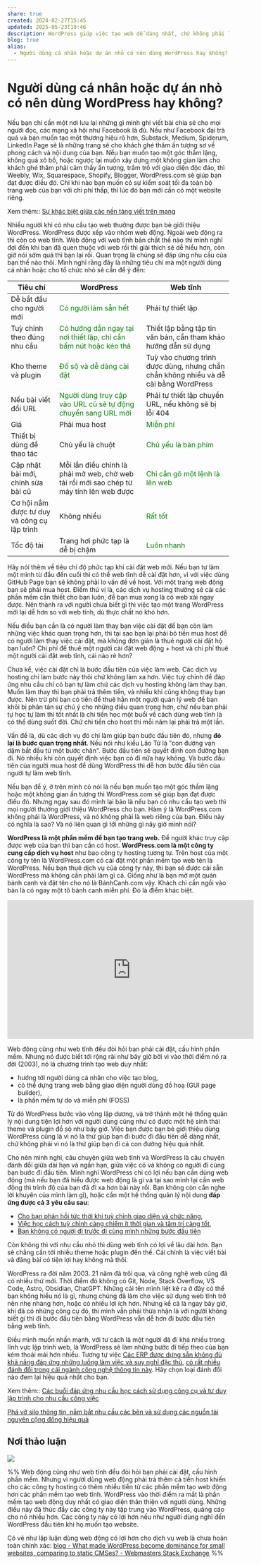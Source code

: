 ```yaml
---
share: true
created: 2024-02-27T15:45
updated: 2025-05-23T19:46
description: WordPress giúp việc tạo web dễ dàng nhất, chứ không phải là thứ tạo web hiệu quả nhất
blog: true
alias:
  - Người dùng cá nhân hoặc dự án nhỏ có nên dùng WordPress hay không?
---
```

# Người dùng cá nhân hoặc dự án nhỏ có nên dùng WordPress hay không?
Nếu bạn chỉ cần một nơi lưu lại những gì mình ghi viết bài chia sẻ cho mọi người đọc, các mạng xã hội như Facebook là đủ. Nếu như Facebook đại trà quá và bạn muốn tạo một thương hiệu rõ hơn, Substack, Medium, Spiderum, LinkedIn Page sẽ là những trang sẽ  cho khách ghé thăm ấn tượng sơ về phong cách và nội dung của bạn. Nếu bạn muốn tạo một góc thầm lặng, không quá xô bồ, hoặc ngược lại muốn xây dựng một không gian làm cho khách ghé thăm phải cảm thấy ấn tượng, trầm trồ với giao diện độc đáo, thì Weebly, Wix, Squarespace, Shopify, Blogger, WordPress.com sẽ giúp bạn đạt được điều đó. Chỉ khi nào bạn muốn có sự kiểm soát tối đa toàn bộ trang web của bạn với chi phí thấp, thì lúc đó bạn mới cần có một website riêng.

Xem thêm:: [Sự khác biệt giữa các nền tảng viết trên mạng](./S%E1%BB%B1%20kh%C3%A1c%20bi%E1%BB%87t%20gi%E1%BB%AFa%20c%C3%A1c%20n%E1%BB%81n%20t%E1%BA%A3ng%20vi%E1%BA%BFt%20tr%C3%AAn%20m%E1%BA%A1ng.md)

Nhiều người khi có nhu cầu tạo web thường được bạn bè giới thiệu WordPress. WordPress được xếp vào nhóm web động. Ngoài web động ra thì còn có web tĩnh. Web động với web tĩnh bản chất thế nào thì mình nghĩ đợi đến khi bạn đã quen thuộc với web rồi thì giải thích sẽ dễ hiểu hơn, còn giờ nói sớm quá thì bạn lại rối. Quan trọng là chúng sẽ đáp ứng nhu cầu của bạn thế nào thôi. Mình nghĩ rằng đây là những tiêu chí mà một người dùng cá nhân hoặc cho tổ chức nhỏ sẽ cần để ý đến:

| Tiêu chí                                    | WordPress                                                                                          | Web tĩnh                                                                             |
| ------------------------------------------- | -------------------------------------------------------------------------------------------------- | ------------------------------------------------------------------------------------ |
| Dễ bắt đầu cho người mới                    | <span style="color:green">Có người làm sẵn hết</span>                                              | Phải tự thiết lập                                                                    |
| Tuỳ chỉnh theo đúng nhu cầu                 | <span style="color:green">Có hướng dẫn ngay tại nơi thiết lập, chỉ cần bấm nút hoặc kéo thả</span> | Thiết lập bằng tập tin văn bản, cần tham khảo hướng dẫn sử dụng                      |
| Kho theme và plugin                         | <span style="color:green">Đồ sộ và dễ dàng cài đặt</span>                                          | Tuỳ vào chương trình được dùng, nhưng chắn chắn không nhiều và dễ cài bằng WordPress |
| Nếu bài viết đổi URL                        | <span style="color:green">Người dùng truy cập vào URL cũ sẽ tự động chuyển sang URL mới</span>     | Phải tự thiết lập chuyển URL, nếu không sẽ bị lỗi 404                                |
| Giá                                         | Phải mua host                                                                                      | <span style="color:green">Miễn phí</span>                                            |
| Thiết bị dùng để thao tác                   | Chủ yếu là chuột                                                                                   | <span style="color:green">Chủ yếu là bàn phím</span>                                 |
| Cập nhật bài mới, chỉnh sửa bài cũ          | Mỗi lần điều chỉnh là phải mở web, chờ web tải rồi mới sao chép từ máy tính lên web được           | <span style="color:green">Chỉ cần gõ một lệnh là lên web</span>                      |
| Cơ hội nắm được tư duy và công cụ lập trình | Không nhiều                                                                                        | <span style="color:green">Rất tốt</span>                                             |
| Tốc độ tải                                  | Trang hơi phức tạp là dễ bị chậm                                                                   | <span style="color:green">Luôn nhanh</span>                                          |

Hãy nói thêm về tiêu chí độ phức tạp khi cài đặt web mới. Nếu bạn tự làm một mình từ đầu đến cuối thì có thể web tĩnh dễ cài đặt hơn, vì với việc dùng GitHub Page bạn sẽ không phải lo vấn đề về host. Với một trang web động bạn sẽ phải mua host. Điểm thú vị là, các dịch vụ hosting thường sẽ cài các phần mềm cần thiết cho bạn luôn, để bạn mua xong là có web xài ngay được. Nên thành ra với người chưa biết gì thì việc tạo một trang WordPress mới lại dễ hơn so với web tĩnh, dù thực chất nó khó hơn.

Nếu điều bạn cần là có người làm thay bạn việc cài đặt để bạn còn làm những việc khác quan trọng hơn, thì tại sao bạn lại phải bỏ tiền mua host để có người làm thay việc cài đặt, mà không đơn giản là thuê người cài đặt hộ bạn luôn? Chi phí để thuê một người cài đặt web động + host và chi phí thuê một người cài đặt web tĩnh, cái nào rẻ hơn?

Chưa kể, việc cài đặt chỉ là bước đầu tiên của việc làm web. Các dịch vụ hosting chỉ làm bước này thôi chứ không làm xa hơn. Việc tuỳ chỉnh để đáp ứng nhu cầu chỉ có bạn tự làm chứ các dịch vụ hosting không làm thay bạn. Muốn làm thay thì bạn phải trả thêm tiền, và nhiều khi cũng không thay bạn được. Nên trừ phi bạn có tiền để thuê hẳn một người quản lý web để bạn khỏi bị phân tán sự chú ý cho những điều quan trọng hơn, chứ nếu bạn phải tự học tự làm thì tốt nhất là chi tiền học một buổi về cách dùng web tĩnh là có thể dùng suốt đời. Chứ chi tiền cho host thì mỗi năm lại phải trả một lần.

Vấn đề là, dù các dịch vụ đó chỉ làm giúp bạn bước đầu tiên đó, nhưng **đó lại là bước quan trọng nhất**. Nếu nói như kiểu Lão Tử là "con đường vạn dặm bắt đầu từ một bước chân". Bước đầu tiên sẽ quyết định con đường bạn đi. Nó nhiều khi còn quyết định việc bạn có đi nữa hay không. Và bước đầu tiên của người mua host để dùng WordPress thì dễ hơn bước đầu tiên của người tự làm web tĩnh.

Nếu bạn để ý, ở trên mình có nói là nếu bạn muốn tạo một góc thầm lặng hoặc một không gian ấn tượng thì WordPress.com sẽ giúp bạn đạt được điều đó. Nhưng ngay sau đó mình lại bảo là nếu bạn có nhu cầu tạo web thì mọi người thường giới thiệu WordPress cho bạn. Hàm ý là WordPress.com không phải là WordPress, và nó không phải là web riêng của bạn. Điều này có nghĩa là sao? Và nó liên quan gì tới những gì nãy giờ mình nói?

**WordPress là một phần mềm để bạn tạo trang web.** Để người khác truy cập được web của bạn thì bạn cần có host. **WordPress.com là một công ty cung cấp dịch vụ host** như bao công ty hosting tương tự. Trên host của một công ty tên là WordPress.com có cài đặt một phần mềm tạo web tên là WordPress. Nếu bạn thuê dịch vụ của công ty này, thì bạn sẽ được cài sẵn WordPress mà không cần phải làm gì cả. Giống như là bạn mở một quán bánh canh và đặt tên cho nó là BánhCanh.com vậy. Khách chỉ cần ngồi vào bàn là có ngay một tô bánh canh miễn phí. Đó là điểm khác biệt.

<iframe width="560" height="315" src="https://videopress.com/embed/FmtB9Wcw" frameborder="0" allowfullscreen allow="clipboard-write"></iframe>
<script src="https://videopress.com/videopress-iframe.js"></script>

Web động cũng như web tĩnh đều đòi hỏi bạn phải cài đặt, cấu hình phần mềm. Nhưng nó được biết tới rộng rãi như bây giờ bởi vì vào thời điểm nó ra đời (2003), nó là chương trình tạo web duy nhất:
- hướng tới người dùng cá nhân cho việc tạo blog,
- có thể dựng trang web bằng giao diện người dùng đồ hoạ (GUI page builder),
- là phần mềm tự do và miễn phí (FOSS)

Từ đó WordPress bước vào vòng lặp dương, và trở thành một hệ thống quản lý nội dung tiện lợi hơn với người dùng cũng như có được một hệ sinh thái theme và plugin đồ sộ như bây giờ. Việc bạn được bạn bè giới thiệu dùng WordPress cũng là vì nó là thứ giúp bạn đi bước đi đầu tiên dễ dàng nhất, chứ không phải vì nó là thứ giúp bạn đi cả con đường hiệu quả nhất.

Cho nên mình nghĩ, câu chuyện giữa web tĩnh và WordPress là câu chuyện đánh đổi giữa dài hạn và ngắn hạn, giữa việc có và không có người đi cùng bạn bước đi đầu tiên. Mình nghĩ WordPress chỉ có lợi nếu bạn cần dùng web động (mà nếu bạn đã hiểu được web động là gì và tại sao mình lại cần web động thì trình độ của bạn đã đi xa hơn bài này rồi. Bạn không còn cần nghe lời khuyên của mình làm gì), hoặc cần một hệ thống quản lý nội dung **đáp ứng được cả 3 yêu cầu sau**:
- [Cho bạn  phản hồi tức thời khi tuỳ chỉnh giao diện và chức năng](../../../%E2%9A%A1Hi%E1%BB%83u%20bi%E1%BA%BFt%20s%C3%A2u/Qu%E1%BA%A3n%20l%C3%BD%20d%E1%BB%B1%20%C3%A1n,%20ph%C3%A1t%20tri%E1%BB%83n%20s%E1%BA%A3n%20ph%E1%BA%A9m,%20x%C3%A2y%20d%E1%BB%B1ng%20t%E1%BB%95%20ch%E1%BB%A9c/Ph%C3%A1t%20tri%E1%BB%83n%20s%E1%BA%A3n%20ph%E1%BA%A9m/Ki%E1%BB%83m%20%C4%91%E1%BB%8Bnh%20gi%E1%BA%A3%20thuy%E1%BA%BFt/%C4%90%E1%BB%83%20c%C3%B3%20th%E1%BB%83%20thi%E1%BA%BFt%20k%E1%BA%BF%20m%E1%BB%99t%20gi%E1%BA%A3i%20ph%C3%A1p%20m%E1%BB%99t%20c%C3%A1ch%20nhanh%20ch%C3%B3ng%20v%C3%A0%20t%E1%BB%B1%20tin,%20ta%20c%E1%BA%A7n%20%C4%91%C6%B0%E1%BB%A3c%20th%E1%BB%AD%20nghi%E1%BB%87m%20%C3%BD%20t%C6%B0%E1%BB%9Fng%20m%E1%BB%9Bi%20v%C3%A0%20ki%E1%BB%83m%20tra%20gi%E1%BA%A3%20thi%E1%BA%BFt%20ngay%20khi%20ch%C3%BAng%20v%E1%BB%ABa%20%C4%91%C6%B0%E1%BB%A3c%20ngh%C4%A9%20ra.md),
- [Việc học cách tuỳ chỉnh càng chiếm ít thời gian và tâm trí càng tốt](../../../%E2%9A%A1Hi%E1%BB%83u%20bi%E1%BA%BFt%20s%C3%A2u/Ngh%C4%A9%20v%E1%BB%81%20vi%E1%BB%87c%20ngh%C4%A9/G%C3%A1nh%20n%E1%BA%B7ng%20nh%E1%BA%ADn%20th%E1%BB%A9c,%20thi%E1%BA%BFt%20k%E1%BA%BF/M%E1%BB%97i%20m%E1%BB%99t%20th%E1%BA%AFc%20m%E1%BA%AFc%20%C4%91%E1%BB%81u%20l%C3%A0m%20t%C4%83ng%20th%C3%AAm%20kh%E1%BB%91i%20l%C6%B0%E1%BB%A3ng%20nh%E1%BA%ADn%20th%E1%BB%A9c%20m%C3%A0%20ch%C3%BAng%20ta%20c%C3%B3%20trong%20t%C3%A2m%20tr%C3%AD,%20qua%20%C4%91%C3%B3%20l%C3%A0m%20ph%C3%A2n%20t%C3%A1n%20s%E1%BB%B1%20t%E1%BA%ADp%20trung%20c%E1%BB%A7a%20ta%20kh%E1%BB%8Fi%20th%E1%BB%A9%20m%C3%A0%20ta%20%C4%91%E1%BB%8Bnh%20l%C3%A0m.md),
- [Bạn không có người đi trước đi cùng mình những bước đầu tiên](../../../%E2%9A%A1Hi%E1%BB%83u%20bi%E1%BA%BFt%20s%C3%A2u/Qu%E1%BA%A3n%20l%C3%BD%20d%E1%BB%B1%20%C3%A1n,%20ph%C3%A1t%20tri%E1%BB%83n%20s%E1%BA%A3n%20ph%E1%BA%A9m,%20x%C3%A2y%20d%E1%BB%B1ng%20t%E1%BB%95%20ch%E1%BB%A9c/Th%C3%A0nh%20l%E1%BA%ADp%20d%E1%BB%B1%20%C3%A1n/Startup/Kh%C3%B4ng%20c%C3%B3%20gi%E1%BA%A3i%20ph%C3%A1p%20n%C3%A0o%20cho%20ng%C6%B0%E1%BB%9Di%20s%C3%A1ng%20l%E1%BA%ADp%20%C4%91%E1%BB%83%20gi%E1%BA%A3i%20quy%E1%BA%BFt%20s%E1%BB%B1%20qu%C3%A1%20t%E1%BA%A3i%20ngo%C3%A0i%20nh%E1%BB%AFng%20l%E1%BB%9Di%20khuy%C3%AAn%20chung%20chung.md)

Còn không thì với nhu cầu nhỏ thì dùng web tĩnh có lợi về lâu dài hơn. Bạn sẽ chẳng cần tới nhiều theme hoặc plugin đến thế. Cái chính là việc viết bài và đăng bài có tiện lợi hay không mà thôi.

WordPress ra đời năm 2003. 21 năm đã trôi qua, và công nghệ web cũng đã có nhiều thứ mới. Thời điểm đó không có Git, Node, Stack Overflow, VS Code, Astro, Obsidian, ChatGPT. Những cái tên mình liệt kê ra ở đây có thể bạn không hiểu nó là gì, nhưng chúng đã làm cho việc sử dụng web tĩnh trở nên nhẹ nhàng hơn, hoặc có nhiều lợi ích hơn. Nhưng kể cả là ngay bây giờ, khi đã có những công cụ đó, thì mình vẫn phải thừa nhận là với người không biết gì thì đi bước đầu tiên bằng WordPress vẫn dễ hơn đi bước đầu tiên bằng web tĩnh. 

Điều mình muốn nhấn mạnh, với tư cách là một người đã đi khá nhiều trong lĩnh vực lập trình web, là WordPress sẽ làm những bước đi tiếp theo của bạn kém thoải mái hơn nhiều. Tương tự việc [Các ERP được dựng sẵn không đủ khả năng đáp ứng những luồng làm việc và suy nghĩ đặc thù](../../../%E2%9A%A1Hi%E1%BB%83u%20bi%E1%BA%BFt%20s%C3%A2u/Qu%E1%BA%A3n%20l%C3%BD%20d%E1%BB%B1%20%C3%A1n,%20ph%C3%A1t%20tri%E1%BB%83n%20s%E1%BA%A3n%20ph%E1%BA%A9m,%20x%C3%A2y%20d%E1%BB%B1ng%20t%E1%BB%95%20ch%E1%BB%A9c/H%E1%BB%87%20th%E1%BB%91ng%20th%C3%B4ng%20tin/No%20code,%20low%20code/C%C3%A1c%20ERP%20%C4%91%C6%B0%E1%BB%A3c%20d%E1%BB%B1ng%20s%E1%BA%B5n%20kh%C3%B4ng%20%C4%91%E1%BB%A7%20kh%E1%BA%A3%20n%C4%83ng%20%C4%91%C3%A1p%20%E1%BB%A9ng%20nh%E1%BB%AFng%20lu%E1%BB%93ng%20l%C3%A0m%20vi%E1%BB%87c%20v%C3%A0%20suy%20ngh%C4%A9%20%C4%91%E1%BA%B7c%20th%C3%B9.md), [có rất nhiều đánh đổi trong cái ngành công nghệ thông tin này](../../../%E2%9A%A1Hi%E1%BB%83u%20bi%E1%BA%BFt%20s%C3%A2u/C%C3%B4ng%20ngh%E1%BB%87%20th%C3%B4ng%20tin/K%E1%BB%B9%20thu%E1%BA%ADt%20ph%E1%BA%A7n%20m%E1%BB%81m/%C4%90%C3%A1nh%20%C4%91%E1%BB%95i/Vi%E1%BB%87c%20l%E1%BA%ADp%20tr%C3%ACnh%20%C3%ADt%20tr%E1%BB%B1c%20gi%C3%A1c%20h%C6%A1n%20nh%C6%B0ng%20l%E1%BA%A1i%20c%C3%B3%20nhi%E1%BB%81u%20%C4%91%C3%A1nh%20%C4%91%E1%BB%95i%20h%C6%A1n%20c%C3%A1c%20ng%C3%A0nh%20kh%C3%A1c.md). Hãy chọn loại đánh đổi nào đem lại hiệu quả nhất cho bạn.

Xem thêm:: [Các buổi đáp ứng nhu cầu học cách sử dụng công cụ và tư duy lập trình cho nhu cầu công việc](../../../%F0%9F%93%90%20D%E1%BB%B1%20%C3%A1n/C%C3%A1c%20bu%E1%BB%95i%20hu%E1%BA%A5n%20luy%E1%BB%87n%20l%E1%BA%ADp%20tr%C3%ACnh/9%20Blog/C%C3%A1c%20bu%E1%BB%95i%20%C4%91%C3%A1p%20%E1%BB%A9ng%20nhu%20c%E1%BA%A7u%20h%E1%BB%8Dc%20c%C3%A1ch%20s%E1%BB%AD%20d%E1%BB%A5ng%20c%C3%B4ng%20c%E1%BB%A5%20v%C3%A0%20t%C6%B0%20duy%20l%E1%BA%ADp%20tr%C3%ACnh%20cho%20nhu%20c%E1%BA%A7u%20c%C3%B4ng%20vi%E1%BB%87c.md)

[Phá vỡ silo thông tin, nắm bắt nhu cầu các bên và sử dụng các nguồn tài nguyên cộng đồng hiệu quả](../../../%F0%9F%93%90%20D%E1%BB%B1%20%C3%A1n/M%C3%B4%20t%E1%BA%A3%20d%E1%BB%B1%20%C3%A1n.md)

## Nơi thảo luận
![](https://i.imgur.com/4fq665i.png)


%% 
Web động cũng như web tĩnh đều đòi hỏi bạn phải cài đặt, cấu hình phần mềm. Nhưng vì người dùng web động phải trả thêm cả tiền host khiến cho các công ty hosting có thêm nhiều tiền từ các phần mềm tạo web động hơn các phần mềm tạo web tĩnh. WordPress vào thời điểm ra mắt là phần mềm tạo web động duy nhất có giao diện thân thiện với người dùng. Những điều này đã thúc đẩy các công ty này tập trung vào WordPress, quảng cáo cho nó nhiều hơn. Các công ty này có lợi hơn nếu như người dùng nghĩ đến WordPress đầu tiên khi họ muốn tạo website. 

Có vẻ như lập luận dùng web động có lợi hơn cho dịch vụ web là chưa hoàn toàn chính xác: [blog - What made WordPress become dominance for small websites, comparing to static CMSes? - Webmasters Stack Exchange](https://webmasters.stackexchange.com/q/145281/52079)
%%